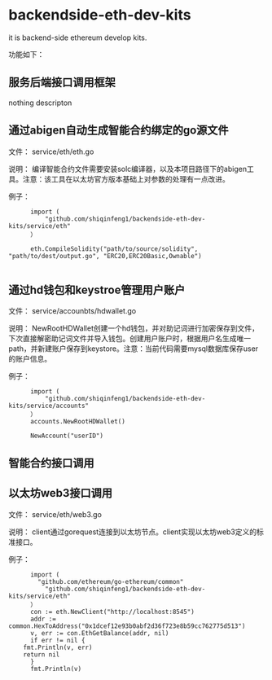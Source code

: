 # backendside-eth-dev-kits
it is backend-side ethereum develop kits.

功能如下：
## 服务后端接口调用框架
nothing descripton
## 通过abigen自动生成智能合约绑定的go源文件

文件： service/eth/eth.go

说明： 编译智能合约文件需要安装solc编译器，以及本项目路径下的abigen工具。注意：该工具在以太坊官方版本基础上对参数的处理有一点改进。

例子：
```
      import (
	      "github.com/shiqinfeng1/backendside-eth-dev-kits/service/eth"
      ）
      
      eth.CompileSolidity("path/to/source/solidity", "path/to/dest/output.go", "ERC20,ERC20Basic,Ownable")
      
```
## 通过hd钱包和keystroe管理用户账户

文件： service/accounbts/hdwallet.go

说明： NewRootHDWallet创建一个hd钱包，并对助记词进行加密保存到文件，下次直接解密助记词文件并导入钱包。创建用户账户时，根据用户名生成唯一path，并新建账户保存到keystore。注意：当前代码需要mysql数据库保存user的账户信息。

例子：
```
      import (
	      "github.com/shiqinfeng1/backendside-eth-dev-kits/service/accounts"
      ）
      accounts.NewRootHDWallet()
      
      NewAccount("userID")
```
## 智能合约接口调用
## 以太坊web3接口调用

文件： service/eth/web3.go

说明： client通过gorequest连接到以太坊节点。client实现以太坊web3定义的标准接口。

例子：
``` 
      import (
        "github.com/ethereum/go-ethereum/common"
	      "github.com/shiqinfeng1/backendside-eth-dev-kits/service/eth"
      ）
      con := eth.NewClient("http://localhost:8545")
      addr := common.HexToAddress("0x1dcef12e93b0abf2d36f723e8b59cc762775d513")
      v, err := con.EthGetBalance(addr, nil)
      if err != nil {
	fmt.Println(v, err)
	return nil
      }
      fmt.Println(v)
```
